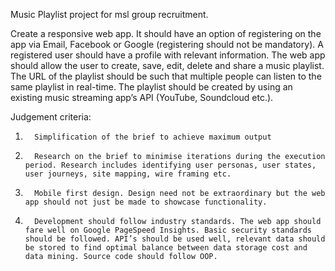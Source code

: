 Music Playlist project for msl group recruitment.

Create a responsive web app. It should have an option of registering on the app via Email, Facebook or Google (registering should not be mandatory). A registered user should have a profile with relevant information. The web app should allow the user to create, save, edit, delete and share a music playlist. The URL of the playlist should be such that multiple people can listen to the same playlist in real-time. The playlist should be created by using an existing music streaming app’s API (YouTube, Soundcloud etc.).
 
Judgement criteria:
1.       Simplification of the brief to achieve maximum output
2.       Research on the brief to minimise iterations during the execution period. Research includes identifying user personas, user states, user journeys, site mapping, wire framing etc.
3.       Mobile first design. Design need not be extraordinary but the web app should not just be made to showcase functionality.
4.       Development should follow industry standards. The web app should fare well on Google PageSpeed Insights. Basic security standards should be followed. API’s should be used well, relevant data should be stored to find optimal balance between data storage cost and data mining. Source code should follow OOP.